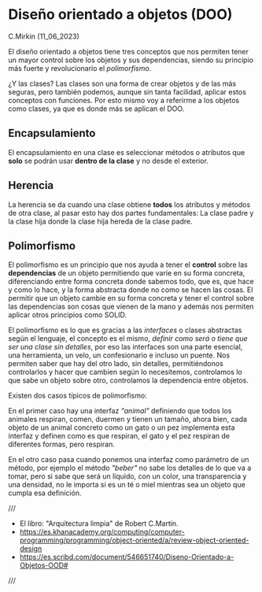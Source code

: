 # Diseño orientado a objetos (DOO)
C.Mirkin (11_06_2023)

El diseño orientado a objetos tiene tres conceptos que nos permiten tener un mayor control sobre los objetos y sus dependencias, siendo su principio  más fuerte y revolucionario el *polimorfismo*.

¿Y las clases? Las clases son una forma de crear objetos y de las más seguras, pero también podemos, aunque sin tanta facilidad, aplicar estos conceptos con funciones. Por esto mismo voy a referirme a los objetos como clases, ya que es donde más se aplican el DOO.

## Encapsulamiento 

El encapsulamiento en una clase es seleccionar métodos o atributos que **solo** se podrán usar **dentro de la clase** y no desde el exterior.

## Herencia 

La herencia se da cuando una clase obtiene **todos** los atributos y métodos de otra clase, al pasar esto hay dos partes fundamentales: La clase padre y la clase hija donde la clase hija hereda de la clase padre.

## Polimorfismo 

El polimorfismo es un principio que nos ayuda a tener el **control** sobre las **dependencias** de un objeto permitiendo que varíe en su forma concreta, diferenciando entre forma concreta donde sabemos todo, que es, que hace y como lo hace, y la forma abstracta donde no como se hacen las cosas. El permitir que un objeto cambie en su forma concreta y tener el control sobre las dependencias son cosas que vienen de la mano y además nos permiten aplicar otros principios como SOLID.

El polimorfismo es lo que es gracias a las *interfaces* o clases abstractas según el lenguaje, el concepto es el mismo, *definir como será o tiene que ser una clase sin detalles*, por eso las interfaces son una parte esencial, una herramienta, un velo, un confesionario​ e incluso un puente. Nos permiten saber que hay del otro lado, sin detalles, permitiéndonos controlarlos y hacer que cambien según lo necesitemos, controlamos lo que sabe un objeto sobre otro, controlamos la dependencia entre objetos.

Existen dos casos típicos de polimorfismo: 

En el primer caso hay una interfaz *"animal"* definiendo que todos los animales respiran, comen, duermen y tienen un tamaño, ahora bien, cada objeto de un animal concreto como un gato o un pez implementa esta interfaz y definen como es que respiran,  el gato y el pez respiran de diferentes formas, pero respiran.

En el otro caso pasa cuando ponemos una interfaz como parámetro de un método, por ejemplo el método *"beber"* no sabe los detalles de lo que va a tomar, pero si sabe que será un líquido, con un color, una transparencia y una densidad, no le importa si es un té o miel mientras sea un objeto que cumpla esa definición.

/// 

* El libro: "Arquitectura limpia" de Robert C.Martin.
* https://es.khanacademy.org/computing/computer-programming/programming/object-oriented/a/review-object-oriented-design
* https://es.scribd.com/document/546651740/Diseno-Orientado-a-Objetos-OOD#

///